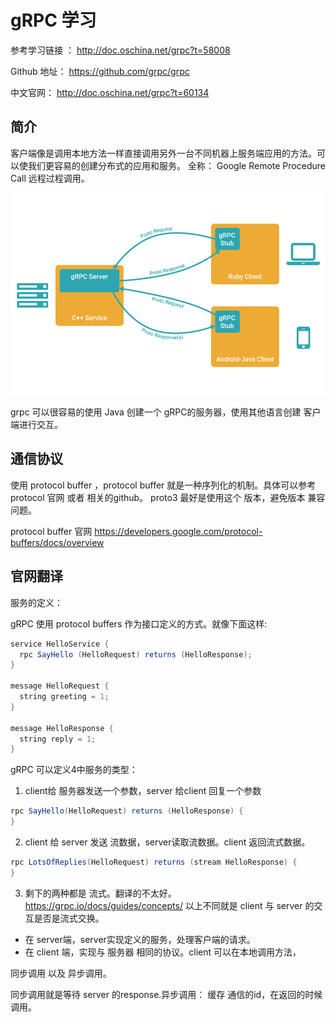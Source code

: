 
# gRPC 学习

参考学习链接 ：  http://doc.oschina.net/grpc?t=58008

Github 地址： https://github.com/grpc/grpc

中文官网： http://doc.oschina.net/grpc?t=60134 

## 简介
 客户端像是调用本地方法一样直接调用另外一台不同机器上服务端应用的方法。可以使我们更容易的创建分布式的应用和服务。 全称： Google Remote Procedure Call 远程过程调用。


![grpc](./images/grpc_1.png)

grpc 可以很容易的使用 Java 创建一个 gRPC的服务器，使用其他语言创建 客户端进行交互。

## 通信协议

使用 protocol buffer ，protocol buffer 就是一种序列化的机制。具体可以参考 protocol 官网 或者 相关的github。 proto3 最好是使用这个 版本，避免版本 兼容问题。

protocol buffer 官网 https://developers.google.com/protocol-buffers/docs/overview

## 官网翻译

服务的定义：

gRPC 使用 protocol buffers 作为接口定义的方式。就像下面这样:

```java
service HelloService {
  rpc SayHello (HelloRequest) returns (HelloResponse);
}

message HelloRequest {
  string greeting = 1;
}

message HelloResponse {
  string reply = 1;
}
```
gRPC 可以定义4中服务的类型：
1. client给 服务器发送一个参数，server 给client 回复一个参数
```java
rpc SayHello(HelloRequest) returns (HelloResponse) {
}
```
2. client 给 server 发送 流数据，server读取流数据。client 返回流式数据。
```java
rpc LotsOfReplies(HelloRequest) returns (stream HelloResponse) {
}
```
3. 剩下的两种都是 流式。翻译的不太好。 https://grpc.io/docs/guides/concepts/
以上不同就是 client 与 server 的交互是否是流式交换。


- 在 server端，server实现定义的服务，处理客户端的请求。
- 在 client 端，实现与 服务器 相同的协议。client 可以在本地调用方法，

同步调用 以及 异步调用。

同步调用就是等待 server 的response.异步调用： 缓存 通信的id，在返回的时候 调用。

